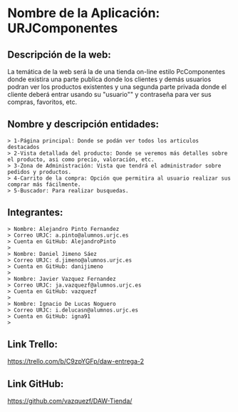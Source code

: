 # Nombre de la Aplicación: URJComponentes #
## Descripción de la web: ##
La temática de la web será la de una tienda on-line estilo PcComponentes donde existira una parte publica donde los clientes y demás usuarios podran ver los productos existentes y una segunda parte privada donde el cliente deberá entrar usando su "usuario"" y contraseña para ver sus compras, favoritos, etc.
##  Nombre y descripción entidades: ##
    > 1-Página principal: Donde se podán ver todos los articulos destacados
    > 2-Vista detallada del producto: Donde se veremos más detalles sobre el producto, asi como precio, valoración, etc.
    > 3-Zona de Administración: Vista que tendrá el administrador sobre pedidos y productos.
    > 4-Carrito de la compra: Opción que permitira al usuario realizar sus comprar más fácilmente.
    > 5-Buscador: Para realizar busquedas.
## Integrantes: ##
    > Nombre: Alejandro Pinto Fernandez
    > Correo URJC: a.pinto@alumnos.urjc.es
    > Cuenta en GitHub: AlejandroPinto
    >
    > Nombre: Daniel Jimeno Sáez
    > Correo URJC: d.jimeno@alumnos.urjc.es
    > Cuenta en GitHub: danijimeno
    >
    > Nombre: Javier Vazquez Fernandez
    > Correo URJC: ja.vazquezf@alumnos.urjc.es 
    > Cuenta en GitHub: vazquezf
    >
    > Nombre: Ignacio De Lucas Noguero
    > Correo URJC: i.delucasn@alumnos.urjc.es
    > Cuenta en GitHub: igna91
    >
## Link Trello: ##
https://trello.com/b/C9zpYGFp/daw-entrega-2
## Link GitHub: ##
https://github.com/vazquezf/DAW-Tienda/
